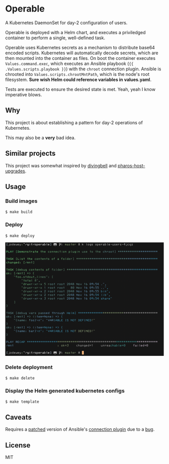 # Operable

A Kubernetes DaemonSet for day-2 configuration of users.

Operable is deployed with a Helm chart, and executes a priviledged
container to perform a single, well-defined task.

Operable uses Kubernetes secrets as a mechanism to distribute base64
encoded scripts.  Kubernetes will automatically decode secrets, which
are then mounted into the container as files.  On boot the container
executes `Values.command.exec`, which executes an Ansible playbook
 (`{{ .Values.scripts.playbook }}`) with the `chroot` connection plugin.
Ansible is chrooted into `Values.scripts.chrootMntPath`, which is the
node's root filesystem.  __Sure wish Helm could reference variables in
values.yaml__.

Tests are executed to ensure the desired state is met.  Yeah, yeah I know
imperative blows.

## Why

This project is about establishing a pattern for day-2 operations of
Kubernetes.  

This may also be a __very__ bad idea.

## Similar projects

This project was somewhat inspired by [divingbell][1] and
[pharos-host-upgrades][2].

[1]: https://github.com/openstack/airship-divingbell
[2]: https://github.com/kontena/pharos-host-upgrades

## Usage

### Build images

    $ make build

### Deploy

    $ make deploy

![Alt text](img/ss.png?raw=true "Screen Shot")

### Delete deployment

    $ make delete

### Display the Helm generated kubernetes configs

    $ make template

## Caveats

Requires a [patched][1] version of Ansible's [connection plugin][2] due to a [bug][3].

[1]: TODO
[2]: https://github.com/ansible/ansible/blob/devel/lib/ansible/plugins/connection/chroot.py#L84-L85
[3]: TODO

## License

MIT
